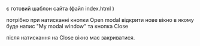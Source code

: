 є готовий шаблон сайта (файл index.html )

потрібно при натисканні кнопки Open modal відкрити нове вікно 
в якому буде напис "My modal window" та кнопка Close

після натискання на Close вікно має закриватися.
